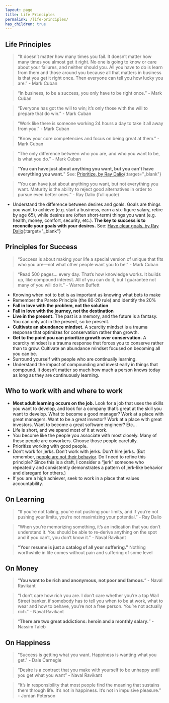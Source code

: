 ```yaml
---
layout: page
title: Life Principles
permalink: /life-principles/
has_children: true
---
```


## Life Principles

> “It doesn’t matter how many times you fail. It doesn’t matter how many times you almost get it right. No one is going to know or care about your failures, and neither should you. All you have to do is learn from them and those around you because all that matters in business is that you get it right once. Then everyone can tell you how lucky you are.” - Mark Cuban

> “In business, to be a success, you only have to be right once.” - Mark Cuban

> “Everyone has got the will to win; it’s only those with the will to prepare that do win.” - Mark Cuban

> “Work like there is someone working 24 hours a day to take it all away from you.” - Mark Cuban

> “Know your core competencies and focus on being great at them.” - Mark Cuban

> “The only difference between who you are, and who you want to be, is what you do.” - Mark Cuban

> "**You can have just about anything you want, but you can't have everything you want.**" See: [Prioritize, by Ray Dalio](https://www.principles.com/principles/b256de90-3a98-4e7d-8892-63af649dca60/){:target="\_blank"}

> "You can have just about anything you want, but not everything you want. Maturity is the ability to reject good alternatives in order to pursue even better ones.” - Ray Dalio (full quote)

- Understand the difference between desires and goals. Goals are things you want to achieve (e.g. start a business, earn a six-figure salary, retire by age 65), while desires are (often short-term) things you want (e.g. health, money, comfort, security, etc.). **The key to success is to reconcile your goals with your desires.** See: [Have clear goals, by Ray Dalio](https://www.principles.com/principles/364aef43-b3e6-4159-ac16-8d7a012e2bc9/){:target="\_blank"}

## Principles for Success

> “Success is about making your life a special version of unique that fits who you are—not what other people want you to be.” - Mark Cuban

> “Read 500 pages... every day. That’s how knowledge works. It builds up, like compound interest. All of you can do it, but I guarantee not many of you will do it.” - Warren Buffett

- Knowing when not to bet is as important as knowing what bets to make
- Remember the Pareto Principle (the 80-20 rule) and identify the 20%
- **Fall in love with the problem, not the solution**
- **Fall in love with the journey, not the destination**
- **Live in the present.** The past is a memory, and the future is a fantasy. You can only act in the present, so be present.
- **Cultivate an abundance mindset.** A scarcity mindset is a trauma response that optimizes for conservation rather than growth.
- **Get to the point you can prioritize growth over conservation.** A scarcity mindset is a trauma response that forces you to conserve rather than to grow. Cultivate an abundance mindset focused on becoming all you can be.
- Surround yourself with people who are continually learning.
- Understand the impact of compounding and invest early in things that compound. It doesn’t matter so much how much a person knows today as long as they are continuously learning.

## Who to work with and where to work

- **Most adult learning occurs on the job.** Look for a job that uses the skills you want to develop, and look for a company that’s great at the skill you want to develop. What to become a good manager? Work at a place with great managers. Want to be a great investor? Work at a place with great investors. Want to become a great software engineer? Etc…
- Life is short, and we spend most of it at work.
- You become like the people you associate with most closely. Many of these people are coworkers. Choose those people carefully.
- Prioritize working with good people.
- Don’t work for jerks. Don’t work with jerks. Don’t hire jerks. (But remember, [people are not their behavior](/principles/people-are-not-their-behaviors). Do I need to refine this principle? Since this is a draft, I consider a “jerk” someone who repeatedly and consistently demonstrates a pattern of jerk-like behavior and disregard for others.)
- If you are a high achiever, seek to work in a place that values accountability.

## On Learning

> “If you’re not failing, you’re not pushing your limits, and if you’re not pushing your limits, you’re not maximizing your potential.” - Ray Dalio

> “When you’re memorizing something, it’s an indication that you don’t understand it. You should be able to re-derive anything on the spot and if you can’t, you don’t know it.” - Naval Ravikant

> **“Your resume is just a catalog of all your suffering.”** Nothing worthwhile in life comes without pain and suffering of some level

## On Money

> “**You want to be rich and anonymous, not poor and famous.**” - Naval Ravikant

> “I don’t care how rich you are. I don’t care whether you’re a top Wall Street banker, if somebody has to tell you when to be at work, what to wear and how to behave, you’re not a free person. You’re not actually rich.” - Naval Ravikant

> “**There are two great addictions: heroin and a monthly salary.**” - Nassim Taleb

## On Happiness

> "Success is getting what you want. Happiness is wanting what you get." - Dale Carnegie

> “Desire is a contract that you make with yourself to be unhappy until you get what you want” - Naval Ravikant

> “It’s in responsibility that most people find the meaning that sustains them through life. It’s not in happiness. It’s not in impulsive pleasure.” - Jordan Peterson

